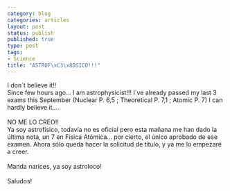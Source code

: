 ```yaml
---
category: blog
categories: articles
layout: post
status: publish
published: true
type: post
tags:
- Science
title: "ASTROF\xC3\x8DSICO!!!"
---
```

I don´t believe it!!
<br />Since few hours ago... I am astrophysicist!!! I´ve already passed my last 3 exams this September (Nuclear P. 6,5 ; Theoretical P. 7,1 ; Atomic P. 7) I can hardly believe it....
<br />
<br />NO ME LO CREO!!
<br />Ya soy astrofísico, todavía no es oficial pero esta mañana me han dado la última nota, un 7 en Física Atómica... por cierto, el único aprobado de ese examen. Ahora sólo queda hacer la solicitud de titulo, y ya me lo empezaré a creer.
<br />
<br />Manda narices, ya soy astroloco!
<br />
<br />Saludos!
<br />
